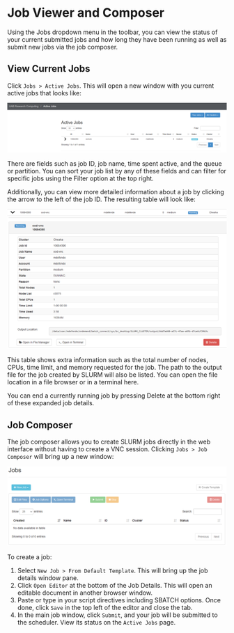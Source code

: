 # Job Viewer and Composer

Using the Jobs dropdown menu in the toolbar, you can view the status of your current submitted jobs and how long they have been running as well as submit new jobs via the job composer.

## View Current Jobs

Click `Jobs > Active Jobs`. This will open a new window with you current active jobs that looks like:

![!List of current active jobs. ><](images/ood_active_jobs.png)

There are fields such as job ID, job name, time spent active, and the queue or partition. You can sort your job list by any of these fields and can filter for specific jobs using the Filter option at the top right.

Additionally, you can view more detailed information about a job by clicking the arrow to the left of the job ID. The resulting table will look like:

![!Job details. ><](images/ood_job_details.png)

This table shows extra information such as the total number of nodes, CPUs, time limit, and memory requested for the job. The path to the output file for the job created by SLURM will also be listed. You can open the file location in a file browser or in a terminal here.

You can end a currently running job by pressing Delete at the bottom right of these expanded job details.

## Job Composer

The job composer allows you to create SLURM jobs directly in the web interface without having to create a VNC session. Clicking `Jobs > Job Composer` will bring up a new window:

![!Job composer page with no jobs. ><](images/ood_base_composer.png)

To create a job:

1. Select `New Job > From Default Template`. This will bring up the job details window pane.
2. Click `Open Editor` at the bottom of the Job Details. This will open an editable document in another browser window.
3. Paste or type in your script directives including SBATCH options. Once done, click `Save` in the top left of the editor and close the tab.
4. In the main job window, click `Submit`, and your job will be submitted to the scheduler. View its status on the `Active Jobs` page.
